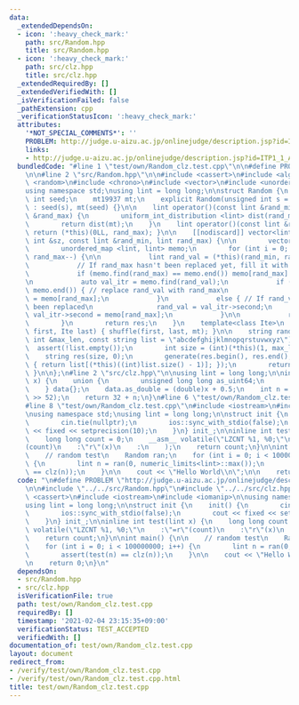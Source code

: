 ```yaml
---
data:
  _extendedDependsOn:
  - icon: ':heavy_check_mark:'
    path: src/Random.hpp
    title: src/Random.hpp
  - icon: ':heavy_check_mark:'
    path: src/clz.hpp
    title: src/clz.hpp
  _extendedRequiredBy: []
  _extendedVerifiedWith: []
  _isVerificationFailed: false
  _pathExtension: cpp
  _verificationStatusIcon: ':heavy_check_mark:'
  attributes:
    '*NOT_SPECIAL_COMMENTS*': ''
    PROBLEM: http://judge.u-aizu.ac.jp/onlinejudge/description.jsp?id=ITP1_1_A
    links:
    - http://judge.u-aizu.ac.jp/onlinejudge/description.jsp?id=ITP1_1_A
  bundledCode: "#line 1 \"test/own/Random_clz.test.cpp\"\n\n#define PROBLEM \"http://judge.u-aizu.ac.jp/onlinejudge/description.jsp?id=ITP1_1_A\"\
    \n\n#line 2 \"src/Random.hpp\"\n\n#include <cassert>\n#include <algorithm>\n#include\
    \ <random>\n#include <chrono>\n#include <vector>\n#include <unordered_map>\n\n\
    using namespace std;\nusing lint = long long;\n\nstruct Random {\n    unsigned\
    \ int seed;\n    mt19937 mt;\n    explicit Random(unsigned int s = chrono::steady_clock::now().time_since_epoch().count())\
    \ : seed(s), mt(seed) {}\n\n    lint operator()(const lint &rand_min, const lint\
    \ &rand_max) {\n        uniform_int_distribution <lint> dist(rand_min, rand_max);\n\
    \        return dist(mt);\n    }\n    lint operator()(const lint &rand_max) {\
    \ return (*this)(0LL, rand_max); }\n\n    [[nodiscard]] vector<lint> uniq_vec(const\
    \ int &sz, const lint &rand_min, lint rand_max) {\n\n        vector<lint> res(sz);\n\
    \        unordered_map <lint, lint> memo;\n        for (int i = 0; i < sz; i++,\
    \ rand_max--) {\n\n            lint rand_val = (*this)(rand_min, rand_max);\n\n\
    \            // If rand_max hasn't been replaced yet, fill it with rand_max\n\
    \            if (memo.find(rand_max) == memo.end()) memo[rand_max] = rand_max;\n\
    \n            auto val_itr = memo.find(rand_val);\n            if (val_itr ==\
    \ memo.end()) { // replace rand_val with rand_max\n                memo[rand_val]\
    \ = memo[rand_max];\n            }\n            else { // If rand_val has already\
    \ been replaced\n                rand_val = val_itr->second;\n               \
    \ val_itr->second = memo[rand_max];\n            }\n\n            res[i] = rand_val;\n\
    \        }\n        return res;\n    }\n    template<class Ite>\n    void shuf(Ite\
    \ first, Ite last) { shuffle(first, last, mt); }\n\n    string random_string(const\
    \ int &max_len, const string list = \"abcdefghijklmnopqrstuvwxyz\") {\n      \
    \  assert(!list.empty());\n        int size = (int)(*this)(1, max_len);\n    \
    \    string res(size, 0);\n        generate(res.begin(), res.end(), [this, &list]()\
    \ { return list[(*this)((int)list.size() - 1)]; });\n        return res;\n   \
    \ }\n\n};\n#line 2 \"src/clz.hpp\"\n\nusing lint = long long;\n\ninline int clz(lint\
    \ x) {\n    union {\n        unsigned long long as_uint64;\n        double as_double;\n\
    \    } data{};\n    data.as_double = (double)x + 0.5;\n    int n = 1054 - (int)(data.as_uint64\
    \ >> 52);\n    return 32 + n;\n}\n#line 6 \"test/own/Random_clz.test.cpp\"\n\n\
    #line 8 \"test/own/Random_clz.test.cpp\"\n#include <iostream>\n#include <iomanip>\n\
    \nusing namespace std;\nusing lint = long long;\n\nstruct init {\n    init() {\n\
    \        cin.tie(nullptr);\n        ios::sync_with_stdio(false);\n        cout\
    \ << fixed << setprecision(10);\n    }\n} init_;\n\ninline int test(lint x) {\n\
    \    long long count = 0;\n    __asm__ volatile(\"LZCNT %1, %0;\"\n    :\"=r\"\
    (count)\n    :\"r\"(x)\n    :\n    );\n    return count;\n}\n\nint main() {\n\n\
    \    // random test\n    Random ran;\n    for (int i = 0; i < 100000000; i++)\
    \ {\n        lint n = ran(0, numeric_limits<lint>::max());\n        assert(test(n)\
    \ == clz(n));\n    }\n\n    cout << \"Hello World\\n\";\n\n    return 0;\n}\n"
  code: "\n#define PROBLEM \"http://judge.u-aizu.ac.jp/onlinejudge/description.jsp?id=ITP1_1_A\"\
    \n\n#include \"../../src/Random.hpp\"\n#include \"../../src/clz.hpp\"\n\n#include\
    \ <cassert>\n#include <iostream>\n#include <iomanip>\n\nusing namespace std;\n\
    using lint = long long;\n\nstruct init {\n    init() {\n        cin.tie(nullptr);\n\
    \        ios::sync_with_stdio(false);\n        cout << fixed << setprecision(10);\n\
    \    }\n} init_;\n\ninline int test(lint x) {\n    long long count = 0;\n    __asm__\
    \ volatile(\"LZCNT %1, %0;\"\n    :\"=r\"(count)\n    :\"r\"(x)\n    :\n    );\n\
    \    return count;\n}\n\nint main() {\n\n    // random test\n    Random ran;\n\
    \    for (int i = 0; i < 100000000; i++) {\n        lint n = ran(0, numeric_limits<lint>::max());\n\
    \        assert(test(n) == clz(n));\n    }\n\n    cout << \"Hello World\\n\";\n\
    \n    return 0;\n}\n"
  dependsOn:
  - src/Random.hpp
  - src/clz.hpp
  isVerificationFile: true
  path: test/own/Random_clz.test.cpp
  requiredBy: []
  timestamp: '2021-02-04 23:15:35+09:00'
  verificationStatus: TEST_ACCEPTED
  verifiedWith: []
documentation_of: test/own/Random_clz.test.cpp
layout: document
redirect_from:
- /verify/test/own/Random_clz.test.cpp
- /verify/test/own/Random_clz.test.cpp.html
title: test/own/Random_clz.test.cpp
---
```

